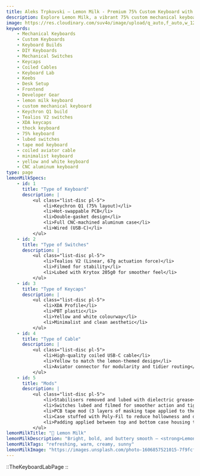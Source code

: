 ```yaml
---
title: Aleks Trpkovski — Lemon Milk - Premium 75% Custom Keyboard with Tealios Switches
description: Explore Lemon Milk, a vibrant 75% custom mechanical keyboard built on the Keychron Q1. Featuring buttery-smooth Tealios V2 switches, yellow XDA keycaps, a coiled aviator cable, and acoustic mods for a thocky, refined sound.
image: https://res.cloudinary.com/suv4o/image/upload/q_auto,f_auto,w_1200,e_sharpen:100/v1751774465/blog/Emoji_-_Aleks_with_Keyboard_xo5zyy
keywords:
    - Mechanical Keyboards
    - Custom Keyboards
    - Keyboard Builds
    - DIY Keyboards
    - Mechanical Switches
    - Keycaps
    - Coiled Cables
    - Keyboard Lab
    - Keebs
    - Desk Setup
    - Frontend
    - Developer Gear
    - lemon milk keyboard
    - custom mechanical keyboard
    - Keychron Q1 build
    - Tealios V2 switches
    - XDA keycaps
    - thock keyboard
    - 75% keyboard
    - lubed switches
    - tape mod keyboard
    - coiled aviator cable
    - minimalist keyboard
    - yellow and white keyboard
    - CNC aluminum keyboard
type: page
lemonMilkSpecs:
    - id: 1
      title: "Type of Keyboard"
      description: |
          <ul class="list-disc pl-5">
              <li>Keychron Q1 (75% layout)</li>
              <li>Hot-swappable PCB</li>
              <li>Double-gasket design</li>
              <li>Full CNC-machined aluminum case</li>
              <li>Wired (USB-C)</li>
          </ul>
    - id: 2
      title: "Type of Switches"
      description: |
          <ul class="list-disc pl-5">
              <li>Tealios V2 (Linear, 67g actuation force)</li>
              <li>Filmed for stability</li>
              <li>Lubed with Krytox 205g0 for smoother feel</li>
          </ul>
    - id: 3
      title: "Type of Keycaps"
      description: |
          <ul class="list-disc pl-5">
              <li>XDA Profile</li>
              <li>PBT plastic</li>
              <li>Yellow and white colourway</li>
              <li>Minimalist and clean aesthetic</li>
          </ul>
    - id: 4
      title: "Type of Cable"
      description: |
          <ul class="list-disc pl-5">
              <li>High-quality coiled USB-C cable</li>
              <li>Yellow to match the lemon-themed design</li>
              <li>Aviator connector for modularity and tidier routing</li>
          </ul>
    - id: 5
      title: "Mods"
      description: |
          <ul class="list-disc pl-5">
              <li>Stabilisers removed and lubed with dielectric grease</li>
              <li>Switches lubed and filmed for smoother action and tighter sound</li>
              <li>PCB tape mod (3 layers of masking tape applied to the back)</li>
              <li>Case stuffed with Poly-Fil to reduce hollowness and deepen acoustics</li>
              <li>Padding applied between top and bottom case housing to prevent aluminum ping</li>
          </ul>
lemonMilkTitle: "🍋 Lemon Milk"
lemonMilkDescription: "Bright, bold, and buttery smooth — <strong>Lemon Milk</strong> is a 75% custom mechanical keyboard designed to strike a balance between premium feel and vibrant personality. Built around the solid and mod-friendly Keychron Q1, this build features silky Tealios V2 switches that are lubed and filmed for optimal performance. The XDA yellow and white keycaps offer a minimalist yet playful vibe, while internal mods like case foam and tape mod help achieve a thocky and clean acoustic profile. Topped off with a yellow coiled cable and aviator connector, <strong>Lemon Milk</strong> is a sunny daily driver you’ll actually want to use — and show off."
lemonMilkTags: "refreshing, warm, creamy, sunny"
lemonMilkImage: "https://images.unsplash.com/photo-1606857521015-7f9fcf423740?ixlib=rb-4.0.3&ixid=MnwxMjA3fDB8MHxwaG90by1wYWdlfHx8fGVufDB8fHx8&auto=format&fit=crop&w=1344&h=1104&q=80"
---
```


::TheKeyboardLabPage
::
